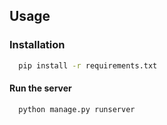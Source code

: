 ## Usage

### Installation

  ```bash
    pip install -r requirements.txt
  ```

#### Run the server

  ```bash
    python manage.py runserver
  ```
